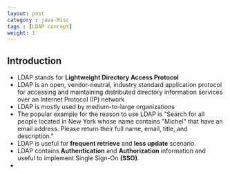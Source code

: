 ```yaml
---
layout: post
category : java-Misc
tags : [LDAP concept]
weight: 1
---
```


## Introduction


* LDAP stands for **Lightweight Directory Access Protocol**
* LDAP is an open, vendor-neutral, industry standard application protocol for accessing and maintaining distributed directory information services over an Internet Protocol (IP) network
* LDAP is mostly used by medium-to-large organizations
* The popular example for the reason to use LDAP is "Search for all people located in New York whose name contains "Michel" that have an email address. Please return their full name, email, title, and description."
* LDAP is useful for **frequent retrieve** and **less update** scenario.
* LDAP contains **Authentication** and **Authorization** information and useful to implement Single Sign-On **(SSO)**.
* 
